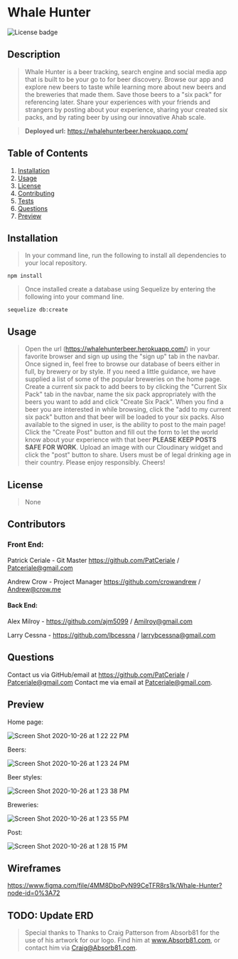 # **Whale Hunter**

![License badge](https://img.shields.io/badge/license-None-success)

## Description

> Whale Hunter is a beer tracking, search engine and social media app that is built to be your go to for beer discovery. Browse our app and explore new beers to taste while learning more about new beers and the breweries that made them. Save those beers to a "six pack" for referencing later. Share your experiences with your friends and strangers by posting about your experience, sharing your created six packs, and by rating beer by using our innovative Ahab scale.

> **Deployed url:** https://whalehunterbeer.herokuapp.com/

## **Table of Contents**

1. [Installation](#installation)
1. [Usage](#usage)
1. [License](#license)
1. [Contributing](#contributing)
1. [Tests](#tests)
1. [Questions](#questions)
1. [Preview](#preview)

## **Installation**

> In your command line, run the following to install all dependencies to your local repository.

```
npm install
```

> Once installed create a database using Sequelize by entering the following into your command line.

```
sequelize db:create
```

## **Usage**

> Open the url (https://whalehunterbeer.herokuapp.com/) in your favorite browser and sign up using the "sign up" tab in the navbar. Once signed in, feel free to browse our database of beers either in full, by brewery or by style. If you need a little guidance, we have supplied a list of some of the popular breweries on the home page. Create a current six pack to add beers to by clicking the "Current Six Pack" tab in the navbar, name the six pack appropriately with the beers you want to add and click "Create Six Pack". When you find a beer you are interested in while browsing, click the "add to my current six pack" button and that beer will be loaded to your six packs. Also available to the signed in user, is the ability to post to the main page! Click the "Create Post" button and fill out the form to let the world know about your experience with that beer **PLEASE KEEP POSTS SAFE FOR WORK**. Upload an image with our Cloudinary widget and click the "post" button to share. Users must be of legal drinking age in their country. Please enjoy responsibly. Cheers!

## **License**

> None

## **Contributors**

### **Front End:**

Patrick Ceriale - Git Master https://github.com/PatCeriale / Patceriale@gmail.com

Andrew Crow - Project Manager https://github.com/crowandrew / Andrew@crow.me

#### **Back End:**

Alex Milroy - https://github.com/ajm5099 / Amilroy@gmail.com

Larry Cessna - https://github.com/lbcessna / larrybcessna@gmail.com

## **Questions**

Contact us via GitHub/email at https://github.com/PatCeriale / Patceriale@gmail.com
Contact me via email at Patceriale@gmail.com.

## **Preview**

Home page:

![Screen Shot 2020-10-26 at 1 22 22 PM](https://user-images.githubusercontent.com/68709356/97225439-dff3ef80-178f-11eb-967f-1fb0fa8e7f24.png)

Beers:

![Screen Shot 2020-10-26 at 1 23 24 PM](https://user-images.githubusercontent.com/68709356/97225472-eda97500-178f-11eb-86ff-cda0b1b3c0e6.png)

Beer styles:

![Screen Shot 2020-10-26 at 1 23 38 PM](https://user-images.githubusercontent.com/68709356/97225502-fac66400-178f-11eb-8197-db63226bd88c.png)

Breweries:

![Screen Shot 2020-10-26 at 1 23 55 PM](https://user-images.githubusercontent.com/68709356/97225521-02860880-1790-11eb-8c44-b393f1d47b6b.png)

Post:

![Screen Shot 2020-10-26 at 1 28 15 PM](https://user-images.githubusercontent.com/68709356/97225567-0e71ca80-1790-11eb-83f6-83f4cbb47b0b.png)

## Wireframes

https://www.figma.com/file/4MM8DboPvN99CeTFR8rs1k/Whale-Hunter?node-id=0%3A72

## TODO: Update ERD

> Special thanks to Thanks to Craig Patterson from Absorb81 for the use of his artwork for our logo. Find him at www.Absorb81.com, or contact him via Craig@Absorb81.com.
